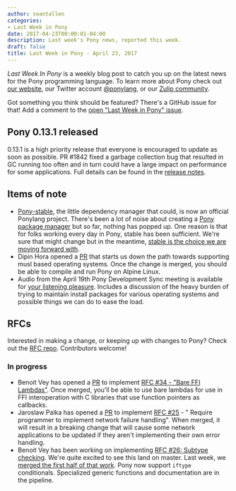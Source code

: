 ```yaml
---
author: seantallen
categories:
- Last Week in Pony
date: 2017-04-23T00:00:01-04:00
description: Last week's Pony news, reported this week.
draft: false
title: Last Week in Pony - April 23, 2017
---
```


_Last Week In Pony_ is a weekly blog post to catch you up on the latest news for the Pony programming language. To learn more about Pony check out [our website](https://ponylang.io), our Twitter account [@ponylang](https://twitter.com/ponylang), or our [Zulip community](https://ponylang.zulipchat.com).

Got something you think should be featured? There's a GitHub issue for that! Add a comment to the [open "Last Week in Pony" issue](https://github.com/ponylang/ponylang.github.io/issues?q=is%3Aissue+is%3Aopen+label%3Alast-week-in-pony).
<!--more-->

## Pony 0.13.1 released

0.13.1 is a high priority release that everyone is encouraged to update as soon as possible. PR #1842 fixed a garbage collection bug that resulted in GC running too often and in turn could have a large impact on performance for some applications. Full details can be found in the [release notes](https://www.ponylang.io/blog/2017/04/0.13.1-released/).

## Items of note

- [Pony-stable](https://github.com/ponylang/pony-stable), the little dependency manager that could, is now an official Ponylang project. There's been a lot of noise about creating a [Pony package manager](https://github.com/ponylang/ponyc/issues/247) but so far, nothing has popped up. One reason is that for folks working every day in Pony, stable has been sufficient. We're sure that might change but in the meantime, [stable is the choice we are moving forward with](https://pony.groups.io/g/dev/topic/package_manager/4654150?p=,,,20,0,0,0::recentpostdate%2Fsticky,,,20,2,0,4654150).
- Dipin Hora opened a [PR](https://github.com/ponylang/ponyc/pull/1844) that starts us down the path towards supporting musl based operating systems. Once the change is merged, you should be able to compile and run Pony on Alpine Linux.
- Audio from the April 19th Pony Development Sync meeting is available for [your listening pleasure](https://pony.groups.io/g/dev/files/Pony%20Sync/April%2019,%202017). Includes a discussion of the heavy burden of trying to maintain install packages for various operating systems and possible things we can do to ease the load.

## RFCs

Interested in making a change, or keeping up with changes to Pony? Check out the [RFC repo](https://github.com/ponylang/rfcs). Contributors welcome!

### In progress

- Benoit Vey has opened a [PR](https://github.com/ponylang/ponyc/pull/1858) to implement [RFC #34 - "Bare FFI Lambdas"](https://github.com/ponylang/rfcs/blob/master/text/0034-bare-ffi-lambdas.md). Once merged, you'll be able to use bare lambdas for use in FFI interoperation with C libraries that use function pointers as callbacks.
- Jaroslaw Palka has opened a [PR](https://github.com/ponylang/ponyc/pull/1853) to implement [RFC #25](https://github.com/ponylang/rfcs/blob/master/text/0023-network-dont-provide-default-implementation-for-failures.md) - " Require programmer to implement network failure handling". When merged, it will result in a breaking change that will cause some network applications to be updated if they aren't implementing their own error handling.
- Benoit Vey has been working on implementing [RFC #26: Subtype checking](https://github.com/ponylang/rfcs/blob/master/text/0026-subtype-checking.md). We're quite excited to see this land on master. Last week, we [merged the first half of that work](https://github.com/ponylang/ponyc/pull/1855).  Pony now support `iftype` conditionals. Specialized generic functions and documentation are in the pipeline.
